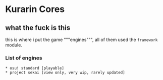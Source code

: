 # Kurarin Cores

## what the fuck is this

this is where i put the game """engines""", all of them used the `framework` module.

### List of engines

```none
* osu! standard [playable]
* project sekai [view only, very wip, rarely updated]
```
